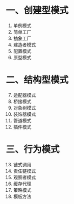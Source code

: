 # 一、创建型模式
1. 单例模式
2. 简单工厂
3. 抽象工厂
4. 建造者模式
5. 配置模式
6. 原型模式

# 二、结构型模式

7. 适配器模式
8. 桥接模式
9. 对象树模式
10. 装饰器模式
11. 管道模式
12. 插件模式

# 三、行为模式

13. 链式调用
14. 责任链模式
15. 观察者模式
16. 缓存代理
17. 策略模式
18. 模板方法